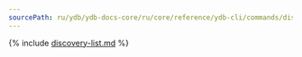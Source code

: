 ```yaml
---
sourcePath: ru/ydb/ydb-docs-core/ru/core/reference/ydb-cli/commands/discovery-list.md
---
```

{% include [discovery-list.md](_includes/discovery-list.md) %}
